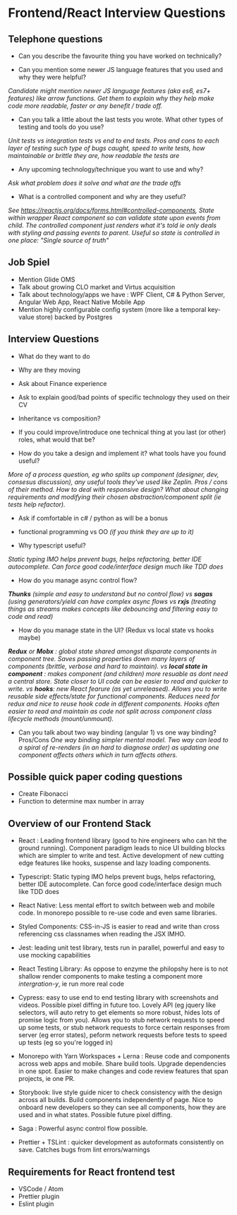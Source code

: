 # Frontend/React Interview Questions

## Telephone questions

- Can you describe the favourite thing you have worked on technically?

- Can you mention some newer JS language features that you used and why they were helpful?

*Candidate might mention newer JS language features (aka es6, es7+ features) like arrow functions. Get them to explain why they help make code more readable, faster or any benefit / trade off.*

- Can you talk a little about the last tests you wrote. What other types of testing and tools do you use?

*Unit tests vs integration tests vs end to end tests. Pros and cons to each layer of testing such type of bugs caught, speed to write tests, how maintainable or brittle they are, how readable the tests are*

- Any upcoming technology/technique you want to use and why?

*Ask what problem does it solve and what are the trade offs*

- What is a controlled component and why are they useful?

*See https://reactjs.org/docs/forms.html#controlled-components, State within wrapper React component so can validate state upon events from child. The controlled component just renders what it's told ie only deals with styling and passing events to parent. Useful so state is controlled in one place: "Single source of truth"*


## Job Spiel

- Mention Glide OMS
- Talk about growing CLO market and Virtus acquisition
- Talk about technology/apps we have : WPF Client, C# & Python Server, Angular Web App, React Native Mobile App
- Mention highly configurable config system (more like a temporal key-value store) backed by Postgres


## Interview Questions

- What do they want to do
- Why are they moving
- Ask about Finance experience
- Ask to explain good/bad points of specific technology they used on their CV
- Inheritance vs composition?
- If you could improve/introduce one technical thing at you last (or other) roles, what would that be?

- How do you take a design and implement it? what tools have you found useful?

*More of a process question, eg who splits up component (designer, dev, consesus discussion), any useful tools they've used like Zeplin. Pros / cons of their method. How to deal with responsive design? What about changing requirements and modifying their chosen abstraction/component split (ie tests help refactor).*

- Ask if comfortable in c# / python as will be a bonus

- functional programming vs OO *(if you think they are up to it)*

- Why typescript useful?

*Static typing IMO helps prevent bugs, helps refactoring, better IDE autocomplete. Can force good code/interface design much like TDD does*

- How do you manage async control flow? 

*__Thunks__ (simple and easy to understand but no control flow) vs __sagas__ (using generators/yield can have complex async flows vs __rxjs__ (treating things as streams makes concepts like debouncing and filtering easy to code and read)*

- How do you manage state in the UI? (Redux vs local state vs hooks maybe)

*__Redux__ or __Mobx__ : global state shared amongst disparate components in component tree. Saves passing properties down many layers of components (brittle, verbose and hard to maintain). vs __local state in component__ : makes component (and children) more resuable as dont need a central store. State closer to UI code can be easier to read and quicker to write. vs __hooks__: new React fearure (as yet unreleased). Allows you to write reusable side effects/state for functional components. Reduces need for redux and nice to reuse hook code in different components. Hooks often easier to read and maintain as code not split across component class lifecycle methods (mount/unmount).*

- Can you talk about two way binding (angular 1) vs one way binding? Pros/Cons
*One way binding simpler mental model. Two way can lead to a spiral of re-renders (in an hard to diagnose order) as updating one component affects others which in turn affects others.*


## Possible quick paper coding questions

- Create Fibonacci
- Function to determine max number in array

## Overview of our Frontend Stack

- React : Leading frontend library (good to hire engineers who can hit the ground running). Component paradigm leads to nice UI building blocks which are simpler to write and test. Active development of new cutting edge features like hooks, suspense and lazy loading components.

- Typescript: Static typing IMO helps prevent bugs, helps refactoring, better IDE autocomplete. Can force good code/interface design much like TDD does

- React Native: Less mental effort to switch between web and mobile code. In monorepo possible to re-use code and even same libraries.
 
- Styled Components: CSS-in-JS is easier to read and write than cross referencing css classnames when reading the JSX IMHO.

- Jest: leading unit test library, tests run in parallel, powerful and easy to use mocking capabilities

- React Testing Library: As oppose to enzyme the philopshy here is to not shallow render components to make testing a component more *intergration-y*, ie run more real code

- Cypress: easy to use end to end testing library with screenshots and videos. Possible pixel diffing in future too. Lovely API (eg jquery like selectors, will auto retry to get elements so more robust, hides lots of promise logic from you). Allows you to stub network requests to speed up some tests, or stub network requests to force certain responses from server (eg error states), peform network requests before tests to speed up tests (eg so you're logged in)

- Monorepo with Yarn Workspaces + Lerna : Reuse code and components across web apps and mobile. Share build tools. Upgrade dependencies in one spot. Easier to make changes and code review features that span projects, ie one PR. 

- Storybook: live style guide nicer to check consistency with the design across all builds. Build components independently of page. Nice to onboard new developers so they can see all components, how they are used and in what states. Possible future pixel diffing.

- Saga : Powerful async control flow possible. 

- Prettier + TSLint : quicker development as autoformats consistently on save. Catches bugs from lint errors/warnings

## Requirements for React frontend test

- VSCode / Atom
- Prettier plugin
- Eslint plugin
